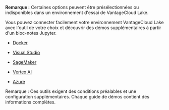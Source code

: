 **Remarque :** Certaines options peuvent être présélectionnées ou indisponibles dans un environnement d'essai de VantageCloud Lake.

Vous pouvez connecter facilement votre environnement VantageCloud Lake avec l'outil de votre choix et découvrir des démos supplémentaires à partir d'un bloc-notes Jupyter.

-   [Docker](https://quickstarts.teradata.com/vantagecloud-lake/vantagecloud-lake-demo-jupyter-docker.html)

-   [Visual Studio](https://quickstarts.teradata.com/vantagecloud-lake/vantagecloud-lake-demos-visual-studio-code.html)

-   [SageMaker](https://quickstarts.teradata.com/vantagecloud-lake/vantagecloud-lake-demo-jupyter-sagemaker.html)

-   [Vertex AI](https://quickstarts.teradata.com/vantagecloud-lake/vantagecloud-lake-demo-jupyter-google-cloud-vertex-ai.html)

-   [Azure](https://quickstarts.teradata.com/vantagecloud-lake/vantagecloud-lake-demo-jupyter-azure.html)

Remarque : Ces outils exigent des conditions préalables et une configuration supplémentaires. Chaque guide de démos contient des informations complètes.
